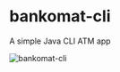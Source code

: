 # bankomat-cli

A simple Java CLI ATM app 

![bankomat-cli](https://user-images.githubusercontent.com/124529697/217097362-d8d522c2-1a90-403c-aa14-e6d8720b100c.PNG)
